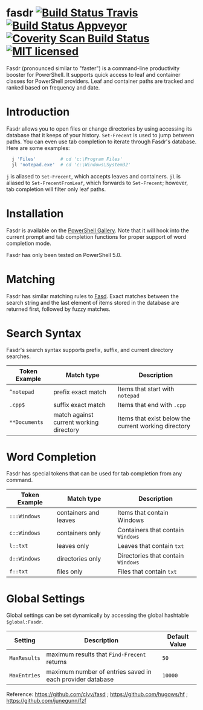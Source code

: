 # fasdr [![Build Status Travis](https://travis-ci.org/kelleyma49/fasdr.svg?branch=master)](https://travis-ci.org/kelleyma49/fasdr) [![Build Status Appveyor](https://ci.appveyor.com/api/projects/status/x2wm66qujmxf2ln3?svg=true)](https://ci.appveyor.com/project/kelleyma49/fasdr) [![Coverity Scan Build Status](https://scan.coverity.com/projects/8537/badge.svg)](https://scan.coverity.com/projects/kelleyma49-fasdr) [![MIT licensed](https://img.shields.io/badge/license-MIT-blue.svg)](https://github.com/kelleyma49/fasdr/blob/master/LICENSE.md)

Fasdr (pronounced similar to "faster") is a command-line productivity booster for PowerShell.  It supports quick access to leaf and container classes for PowerShell providers.  Leaf and container paths are tracked and ranked based on frequency and date.

# Introduction
Fasdr allows you to open files or change directories by using accessing its database that it keeps of your history.  `Set-Frecent` is used to jump between paths.  You can even use tab completion to iterate through Fasdr's database.  Here are some examples:

```powershell
  j 'Files'         # cd 'c:\Program Files'
  jl 'notepad.exe'  # cd 'c:\Windows\System32'
```
`j` is aliased to `Set-Frecent`, which accepts leaves and containers.  `jl` is aliased to `Set-FrecentFromLeaf`, which forwards to `Set-Frecent`; however, tab completion will filter only leaf paths.

# Installation
Fasdr is available on the [PowerShell Gallery](https://www.powershellgallery.com/packages/Fasdr). Note that it will hook into the current prompt and tab completion functions for proper support of word completion mode.

Fasdr has only been tested on PowerShell 5.0.

# Matching
Fasdr has similar matching rules to [Fasd](https://github.com/clvv/fasd#matching).  Exact matches between the search string and the last element of items stored in the database are returned first, followed by fuzzy matches.

# Search Syntax
Fasdr's search syntax supports prefix, suffix, and current directory searches.

| Token Example | Match type                              | Description                                          |
| ------------- | --------------------------------------  | ---------------------------------------------------- | 
| `^notepad`    | prefix exact match                      | Items that start with `notepad`                      |
| `.cpp$`       | suffix exact match                      | Items that end with `.cpp`                           |
| `**Documents` | match against current working directory | Items that exist below the current working directory |

# Word Completion
Fasdr has special tokens that can be used for tab completion from any command.

| Token Example | Match type                              | Description                         |
| ------------- | --------------------------------------  | ----------------------------------- | 
| `:::Windows`  | containers and leaves                   | Items that contain Windows          |
| `c::Windows`  | containers only                         | Containers that contain  `Windows`  |
| `l::txt`      | leaves only                             | Leaves that contain `txt`           |
| `d::Windows`  | directories only                        | Directories that contain  `Windows` |
| `f::txt`      | files only                              | Files that contain `txt`            |


# Global Settings

Global settings can be set dynamically by accessing the global hashtable `$global:Fasdr`.

| Setting       | Description                                               | Default Value                       |
| ------------- | --------------------------------------------------------  | ----------------------------------- | 
| `MaxResults`  | maximum results that `Find-Frecent` returns               | `50`                                |
| `MaxEntries`  | maximum number of entries saved in each provider database | `10000`                             |


Reference: https://github.com/clvv/fasd ; https://github.com/hugows/hf ; https://github.com/junegunn/fzf
